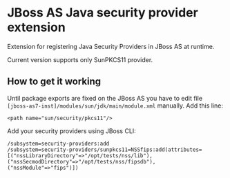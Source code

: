 # JBoss AS Java security provider extension

Extension for registering Java Security Providers in JBoss AS at runtime.

Current version supports only SunPKCS11 provider.

## How to get it working

Until package exports are fixed on the JBoss AS you have to edit file `[jboss-as7-inst]/modules/sun/jdk/main/module.xml` manually. Add this line:

	<path name="sun/security/pkcs11"/>

Add your security providers using JBoss CLI:

	/subsystem=security-providers:add
	/subsystem=security-providers/sunpkcs11=NSSfips:add(attributes=[("nssLibraryDirectory"=>"/opt/tests/nss/lib"),("nssSecmodDirectory"=>"/opt/tests/nss/fipsdb"),("nssModule"=>"fips")])

